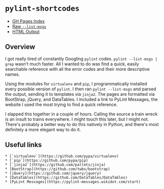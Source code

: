 # `pylint-shortcodes`

* [GH Pages Index](https://wizardsoftheweb.github.io/pylint-shortcodes/)
* [Raw `--list-msgs`](/raw)
* [HTML Output](/dist/html)

## Overview

I got really tired of constantly Googling `pylint` codes. `pylint --list-msgs | grep` wasn't much faster. All I wanted to do was find a quick, easily searchable reference with all the error codes and their more descriptive names.

Using the modules for `virtualenv` and `pip`, I programmatically installed every possible version of `pylint`. I then ran `pylint --list-msgs` and parsed the output, sending it to templates via `jinja2`. The pages are formatted via BootStrap, jQuery, and DataTables. I included a link to PyLint Messages, the website I used the most trying to find a quick reference.

I slapped this together in a couple of hours. Calling the source a train wreck is an insult to trains everywhere. I might touch this later, but I might not. There's probably a better way to do this natively in Python, and there's most definitely a more elegant way to do it.

## Useful links

    * [`virtualenv`](https://github.com/pypa/virtualenv)
    * [`pip`](https://github.com/pypa/pip)
    * [`jinja2`](https://github.com/pallets/jinja)
    * [BootStrap](https://github.com/twbs/bootstrap)
    * [jQuery](https://github.com/jquery/jquery)
    * [DataTables](https://github.com/DataTables/DataTables)
    * [PyLint Messages](https://pylint-messages.wikidot.com/start)
